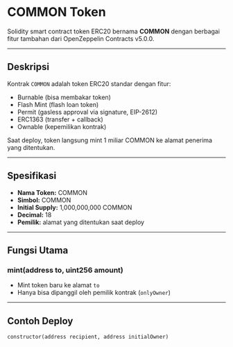 # COMMON Token

Solidity smart contract token ERC20 bernama **COMMON** dengan berbagai fitur tambahan dari OpenZeppelin Contracts v5.0.0.

---

## Deskripsi

Kontrak `COMMON` adalah token ERC20 standar dengan fitur:

- Burnable (bisa membakar token)
- Flash Mint (flash loan token)
- Permit (gasless approval via signature, EIP-2612)
- ERC1363 (transfer + callback)
- Ownable (kepemilikan kontrak)

Saat deploy, token langsung mint 1 miliar COMMON ke alamat penerima yang ditentukan.

---

## Spesifikasi

- **Nama Token:** COMMON  
- **Simbol:** COMMON  
- **Initial Supply:** 1,000,000,000 COMMON  
- **Decimal:** 18  
- **Pemilik:** alamat yang ditentukan saat deploy  

---

## Fungsi Utama

### mint(address to, uint256 amount)
- Mint token baru ke alamat `to`  
- Hanya bisa dipanggil oleh pemilik kontrak (`onlyOwner`)

---

## Contoh Deploy

```solidity
constructor(address recipient, address initialOwner)
